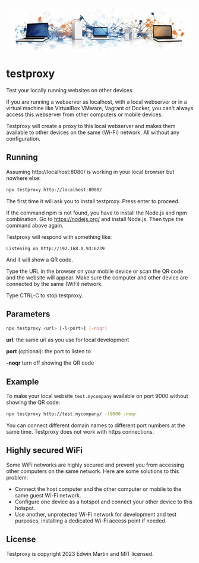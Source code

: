 [![Carbonium](https://raw.githubusercontent.com/edwinm/testProxy/master/illustration.jpeg)](#readme)

# testproxy

Test your locally running websites on other devices

If you are running a webserver as localhost, with a local webserver or in a virtual machine like
VirtualBox VMware, Vagrant or Docker,
you can't always access this webserver from other computers or mobile devices.

Testproxy will create a proxy to this local webserver and makes them available to other devices on the
same (Wi-Fi) network. All without any configuration.

## Running

Assuming http://localhost:8080/ is working in your local browser but nowhere else:

```bash
npx testproxy http://localhost:8080/
```

The first time it will ask you to install testproxy. Press enter to proceed.

If the command npm is not found, you have to install the Node.js and npm combination.
Go to https://nodejs.org/ and install Node.js. Then type the command above again.

Testproxy will respond with something like:

```
Listening on http://192.168.0.93:6239
```

And it will show a QR code.

Type the URL in the browser on your mobile device or scan the QR code and the website will appear.
Make sure the computer and other device are connected by the same (WiFi) network.

Type CTRL-C to stop testproxy.

## Parameters

```bash
npx testproxy <url> [-l<port>] [-noqr]
```

**url**: the same url as you use for local development

**port** (optional): the port to listen to

**-noqr** turn off showing the QR code

## Example

To make your local website `test.mycompany` available on port 9000 without showing the QR code:

```bash
npx testproxy http://test.mycompany/ -l9000 -noqr
```

You can connect different domain names to different port numbers at the same time.
Testproxy does not work with https connections.

## Highly secured WiFi

Some WiFi networks are highly secured and prevent you from accessing other computers on the same network.
Here are some solutions to this problem:
- Connect the host computer and the other computer or mobile to the same guest Wi-Fi network.
- Configure one device as a hotspot and connect your other device to this hotspot.
- Use another, unprotected Wi-Fi network for development and test purposes,
  installing a dedicated Wi-Fi access point if needed.

## License

Testproxy is copyright 2023 Edwin Martin and MIT licensed.
